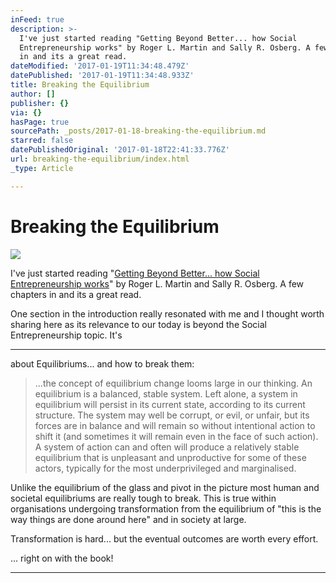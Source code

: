 ```yaml
---
inFeed: true
description: >-
  I've just started reading "Getting Beyond Better... how Social
  Entrepreneurship works" by Roger L. Martin and Sally R. Osberg. A few chapters
  in and its a great read.
dateModified: '2017-01-19T11:34:48.479Z'
datePublished: '2017-01-19T11:34:48.933Z'
title: Breaking the Equilibrium
author: []
publisher: {}
via: {}
hasPage: true
sourcePath: _posts/2017-01-18-breaking-the-equilibrium.md
starred: false
datePublishedOriginal: '2017-01-18T22:41:33.776Z'
url: breaking-the-equilibrium/index.html
_type: Article

---
```

# Breaking the Equilibrium
![](https://the-grid-user-content.s3-us-west-2.amazonaws.com/a93d0482-5985-4c0f-ba88-5337a212afb1.jpg)

I've just started reading "[Getting Beyond Better... how Social Entrepreneurship works][0]" by Roger L. Martin and Sally R. Osberg. A few chapters in and its a great read.

One section in the introduction really resonated with me and I thought worth sharing here as its relevance to our today is beyond the Social Entrepreneurship topic. It's 

---

about Equilibriums... and how to break them:

> ...the concept of equilibrium change looms large in our thinking. An equilibrium is a balanced, stable system. Left alone, a system in equilibrium will persist in its current state, according to its current structure. The system may well be corrupt, or evil, or unfair, but its forces are in balance and will remain so without intentional action to shift it (and sometimes it will remain even in the face of such action). A system of action can and often will produce a relatively stable equilibrium that is unpleasant and unproductive for some of these actors, typically for the most underprivileged and marginalised.

Unlike the equilibrium of the glass and pivot in the picture most human and societal equilibriums are really tough to break. This is true within organisations undergoing transformation from the equilibrium of "this is the way things are done around here" and in society at large.

Transformation is hard... but the eventual outcomes are worth every effort.

... right on with the book!

---



[0]: http://www.goodreads.com/book/show/24694071-getting-beyond-better